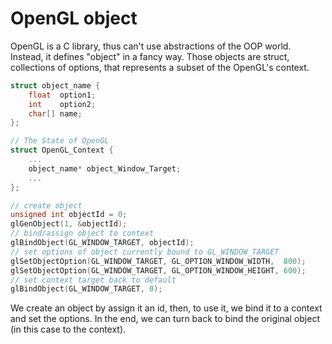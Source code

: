 # OpenGL object

OpenGL is a C library, thus can't use abstractions of the OOP world. Instead, it
defines "object" in a fancy way. Those objects are struct, collections of
options, that represents a subset of the OpenGL's context.

```c
struct object_name {
    float  option1;
    int    option2;
    char[] name;
};

// The State of OpenGL
struct OpenGL_Context {
  	...
  	object_name* object_Window_Target;
  	...  	
};

// create object
unsigned int objectId = 0;
glGenObject(1, &objectId);
// bind/assign object to context
glBindObject(GL_WINDOW_TARGET, objectId);
// set options of object currently bound to GL_WINDOW_TARGET
glSetObjectOption(GL_WINDOW_TARGET, GL_OPTION_WINDOW_WIDTH,  800);
glSetObjectOption(GL_WINDOW_TARGET, GL_OPTION_WINDOW_HEIGHT, 600);
// set context target back to default
glBindObject(GL_WINDOW_TARGET, 0);
```

We create an object by assign it an id, then, to use it, we bind it to a context
and set the options. In the end, we can turn back to bind the original object
(in this case to the context).
